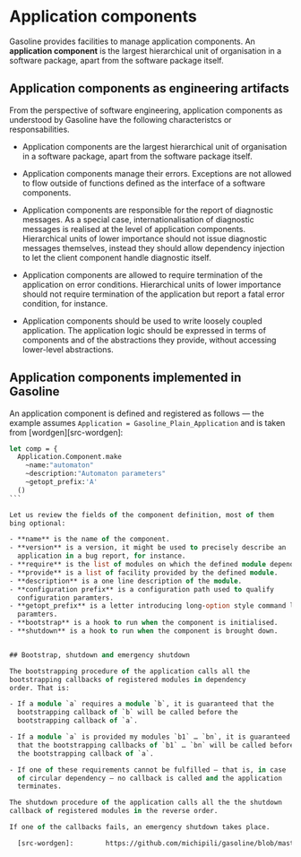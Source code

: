 # Application components

Gasoline provides facilities to manage application components. An
**application component** is the largest hierarchical unit of
organisation in a software package, apart from the software package
itself.


## Application components as engineering artifacts

From the perspective of software engineering, application components
as understood by Gasoline have the following characteristcs or
responsabilities.

- Application components are the largest hierarchical unit of
  organisation in a software package, apart from the software package
  itself.

- Application components manage their errors.  Exceptions are not
  allowed to flow outside of functions defined as the interface of a
  software components.

- Application components are responsible for the report of diagnostic
  messages.  As a special case, internationalisation of diagnostic
  messages is realised at the level of application components.
  Hierarchical units of lower importance should not issue diagnostic
  messages themselves, instead they should allow dependency injection
  to let the client component handle diagnostic itself.

- Application components are allowed to require termination of the
  application on error conditions.  Hierarchical units of lower
  importance should not require termination of the application but
  report a fatal error condition, for instance.

- Application components should be used to write loosely coupled
  application.  The application logic should be expressed in terms of
  components and of the abstractions they provide, without accessing
  lower-level abstractions.


## Application components implemented in Gasoline

An application component is defined and registered as follows — the
example assumes `Application = Gasoline_Plain_Application` and is
taken from [wordgen][src-wordgen]:

````ocaml
let comp = {
  Application.Component.make
    ~name:"automaton"
    ~description:"Automaton parameters"
    ~getopt_prefix:'A'
  ()
```

Let us review the fields of the component definition, most of them
bing optional:

- **name** is the name of the component.
- **version** is a version, it might be used to precisely describe an
  application in a bug report, for instance.
- **require** is the list of modules on which the defined module depends.
- **provide** is a list of facility provided by the defined module.
- **description** is a one line description of the module.
- **configuration prefix** is a configuration path used to qualify
  configuration paramters.
- **getopt_prefix** is a letter introducing long-option style command line
  paramters.
- **bootstrap** is a hook to run when the component is initialised.
- **shutdown** is a hook to run when the component is brought down.


## Bootstrap, shutdown and emergency shutdown

The bootstrapping procedure of the application calls all the
bootstrapping callbacks of registered modules in dependency
order. That is:

- If a module `a` requires a module `b`, it is guaranteed that the
  bootstrapping callback of `b` will be called before the
  bootstrapping callback of `a`.

- If a module `a` is provided my modules `b1` … `bn`, it is guaranteed
  that the bootstrapping callbacks of `b1` … `bn` will be called before
  the bootstrapping callback of `a`.

- If one of these requirements cannot be fulfilled — that is, in case
  of circular dependency — no callback is called and the application
  terminates.

The shutdown procedure of the application calls all the the shutdown
callback of registered modules in the reverse order.

If one of the callbacks fails, an emergency shutdown takes place.

  [src-wordgen]:		https://github.com/michipili/gasoline/blob/master/example/wordgen/wordgen.ml
